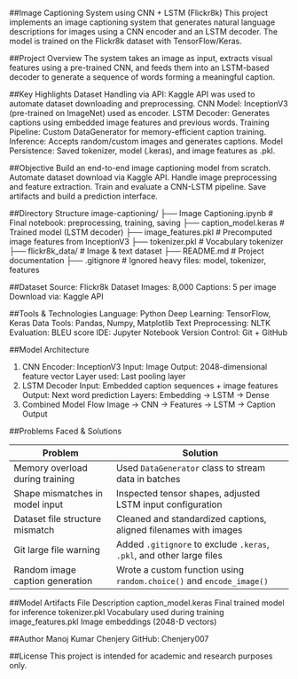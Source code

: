 ##Image Captioning System using CNN + LSTM (Flickr8k)
This project implements an image captioning system that generates natural language descriptions for images using a CNN encoder and an LSTM decoder. The model is trained on the Flickr8k dataset with TensorFlow/Keras.

##Project Overview
The system takes an image as input, extracts visual features using a pre-trained CNN, and feeds them into an LSTM-based decoder to generate a sequence of words forming a meaningful caption.

##Key Highlights
Dataset Handling via API: Kaggle API was used to automate dataset downloading and preprocessing.
CNN Model: InceptionV3 (pre-trained on ImageNet) used as encoder.
LSTM Decoder: Generates captions using embedded image features and previous words.
Training Pipeline: Custom DataGenerator for memory-efficient caption training.
Inference: Accepts random/custom images and generates captions.
Model Persistence: Saved tokenizer, model (.keras), and image features as .pkl.

##Objective
Build an end-to-end image captioning model from scratch.
Automate dataset download via Kaggle API.
Handle image preprocessing and feature extraction.
Train and evaluate a CNN-LSTM pipeline.
Save artifacts and build a prediction interface.

##Directory Structure
image-captioning/
├── Image Captioning.ipynb         # Final notebook: preprocessing, training, saving
├── caption_model.keras            # Trained model (LSTM decoder)
├── image_features.pkl             # Precomputed image features from InceptionV3
├── tokenizer.pkl                  # Vocabulary tokenizer
├── flickr8k_data/                 # Image & text dataset
├── README.md                      # Project documentation
├── .gitignore                     # Ignored heavy files: model, tokenizer, features

 ##Dataset
Source: Flickr8k Dataset
Images: 8,000
Captions: 5 per image
Download via: Kaggle API

##Tools & Technologies
Language: Python
Deep Learning: TensorFlow, Keras
Data Tools: Pandas, Numpy, Matplotlib
Text Preprocessing: NLTK
Evaluation: BLEU score
IDE: Jupyter Notebook
Version Control: Git + GitHub

##Model Architecture
1. CNN Encoder: InceptionV3
Input: Image
Output: 2048-dimensional feature vector
Layer used: Last pooling layer
2. LSTM Decoder
Input: Embedded caption sequences + image features
Output: Next word prediction
Layers: Embedding → LSTM → Dense
3. Combined Model Flow
Image → CNN → Features → LSTM → Caption Output

##Problems Faced & Solutions

| Problem                          | Solution                                                                 |
|----------------------------------|--------------------------------------------------------------------------|
| Memory overload during training  | Used `DataGenerator` class to stream data in batches                     |
| Shape mismatches in model input  | Inspected tensor shapes, adjusted LSTM input configuration               |
| Dataset file structure mismatch  | Cleaned and standardized captions, aligned filenames with images         |
| Git large file warning           | Added `.gitignore` to exclude `.keras`, `.pkl`, and other large files    |
| Random image caption generation  | Wrote a custom function using `random.choice()` and `encode_image()`     |


##Model Artifacts
File	Description
caption_model.keras	Final trained model for inference
tokenizer.pkl	Vocabulary used during training
image_features.pkl	Image embeddings (2048-D vectors)

 ##Author
Manoj Kumar Chenjery
GitHub: Chenjery007

##License
This project is intended for academic and research purposes only.
